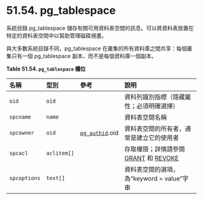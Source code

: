# 51.54. pg\_tablespace

系統目錄 pg\_tablespace 儲存有關可用資料表空間的訊息。可以將資料表放置在特定的資料表空間中以幫助管理磁碟規畫。

與大多數系統目錄不同，pg\_tablespace 在叢集的所有資料庫之間共享：每個叢集只有一個 pg\_tablespace 副本，而不是每個資料庫一個副本。

**Table 51.54. `pg_tablespace` 欄位**

| 名稱 | 型別 | 參考 | 說明 |
| :--- | :--- | :--- | :--- |
| `oid` | `oid` |  | 資料列識別指標（隱藏屬性；必須明確選擇） |
| `spcname` | `name` |  | 資料表空間名稱 |
| `spcowner` | `oid` | [`pg_authid`](pg_authid.md).oid | 資料表空間的所有者，通常是建立它的使用者 |
| `spcacl` | `aclitem[]` |  | 存取權限；詳情請參閱 [GRANT](../../reference/sql-commands/grant.md) 和 [REVOKE](../../reference/sql-commands/revoke.md) |
| `spcoptions` | `text[]` |  | 資料表空間的選項，為“keyword = value”字串 |

